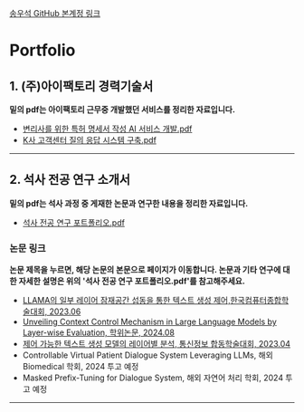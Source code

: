 [송우석 GitHub 본계정 링크](https://github.com/Songwooseok123)

# Portfolio
## 1. (주)아이팩토리 경력기술서
**밑의 pdf는 아이팩토리 근무중 개발했던 서비스를 정리한 자료입니다.** 
- [변리사를 위한 특허 명세서 작성 AI 서비스 개발.pdf](https://github.com/user-attachments/files/19018277/AI.pdf)
- [K사 고객센터 질의 응답 시스템 구축.pdf](https://github.com/user-attachments/files/19018276/K.pdf)



------------------------------------------------------------------------


## 2. 석사 전공 연구 소개서
**밑의 pdf는 석사 과정 중 게재한 논문과 연구한 내용을 정리한 자료입니다.** 
- [석사 전공 연구 포트폴리오.pdf](https://github.com/user-attachments/files/19018278/default.pdf)




### 논문 링크

**논문 제목을 누르면, 해당 논문의 본문으로 페이지가 이동합니다. 논문과 기타 연구에 대한 자세한 설명은 위의 '석사 전공 연구 포트폴리오.pdf'를 참고해주세요.**

- [LLAMA의 일부 레이어 잠재공간 섭동을 통한 텍스트 생성 제어,한국컴퓨터종합학술대회, 2023.06](https://github.com/user-attachments/files/16415622/kcc_.pdf)
- [Unveiling Context Control Mechanism in Large Language Models by Layer-wise Evaluation, 학위논문, 2024.08](https://github.com/user-attachments/files/16415641/default.pdf)
- [제어 가능한 텍스트 생성 모델의 레이어별 분석, 통신정보 합동학술대회, 2023.04](https://github.com/user-attachments/files/16415634/default.pdf)
- Controllable Virtual Patient Dialogue System Leveraging LLMs, 해외 Biomedical 학회, 2024 투고 예정
- Masked Prefix-Tuning for Dialogue System, 해외 자연어 처리 학회, 2024 투고 예정

------------------------------------------------------------------------




